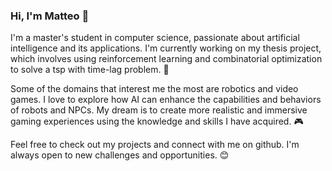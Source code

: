 ### Hi, I'm Matteo 👋
I'm a master's student in computer science, passionate about artificial intelligence and its applications. I'm currently working on my thesis project, which involves using reinforcement learning and combinatorial optimization to solve a tsp with time-lag problem. 🧠

Some of the domains that interest me the most are robotics and video games. I love to explore how AI can enhance the capabilities and behaviors of robots and NPCs. My dream is to create more realistic and immersive gaming experiences using the knowledge and skills I have acquired. 🎮

Feel free to check out my projects and connect with me on github. I'm always open to new challenges and opportunities. 😊


<!--
**rrMat/rrMat** is a ✨ _special_ ✨ repository because its `README.md` (this file) appears on your GitHub profile.

Here are some ideas to get you started:

- 🔭 I’m currently working on ...
- 🌱 I’m currently learning ...
- 👯 I’m looking to collaborate on ...
- 🤔 I’m looking for help with ...
- 💬 Ask me about ...
- 📫 How to reach me: ...
- 😄 Pronouns: ...
- ⚡ Fun fact: ...
-->
